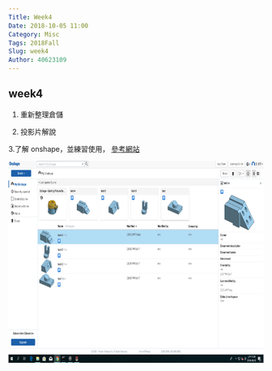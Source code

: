 ```yaml
---
Title: Week4
Date: 2018-10-05 11:00
Category: Misc
Tags: 2018Fall
Slug: week4
Author: 40623109
---
```



<!-- PELICAN_END_SUMMARY -->

week4
----

1. 重新整理倉儲

2. 投影片解說

3.了解 onshape，並練習使用， <a href="http://mde.tw/cadp2018/content/OnshapeWeek%202.html">參考網站</a>

<a><img alt="" height="398" src="/images/pt-1.png" width="786"></a>
